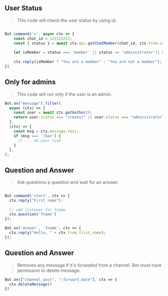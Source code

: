 ## User Status
> This code will check the user status by using id.
```js

Bot.command('x', async ctx => {
    const chat_id = 123123213;
    const { status } = await ctx.api.getChatMember(chat_id, ctx.from.id);
    
    let isMember = status === 'member' || status == 'administrator'|| status==='creator';
    
    ctx.reply(isMember ? "You are a member" : "You are not a member");
})
```

## Only for admins
> This code will run only if the user is an admin.
```js
Bot.on("message").filter(
  async (ctx) => {
    const user = await ctx.getAuthor();
    return user.status === "creator" || user.status === "administrator";
  },
  (ctx) => {
    const msg = ctx.message.text;
    if (msg === '/ban') {
      // ... do your task
    }
  },
);
```

## Question and Answer
> Ask questions a question and wait for an answer.
```js

Bot.command('start', ctx => {
  ctx.reply("First name");
  
  // add listener for fname
  ctx.question('fname')
});

Bot.on('answer', 'fname', ctx => {
  ctx.reply("Hello, " + ctx.from.first_name);
});

```

## Question and Answer
> Removes any message if it's forwaded from a channel. Bot must have permission to delete message.
```js
Bot.on(["channel_post", ":forward_date"], ctx => {
  ctx.deleteMessage()
})

```

